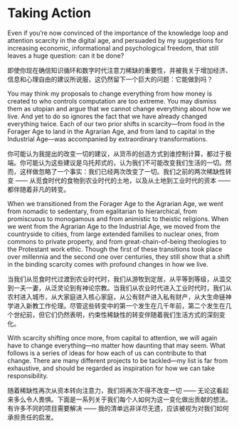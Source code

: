 # Taking Action

Even if you’re now convinced of the importance of the knowledge loop and attention scarcity in the digital age, and persuaded by my suggestions for increasing economic, informational and psychological freedom, that still leaves a huge question: can it be done?


即使你现在确信知识循环和数字时代注意力稀缺的重要性，并被我关于增加经济、信息和心理自由的建议所说服，这仍然留下一个巨大的问题：它能做到吗？

You may think my proposals to change everything from how money is created to who controls computation are too extreme. You may dismiss them as utopian and argue that we cannot change everything about how we live. And yet to do so ignores the fact that we have already changed everything twice. Each of our two prior shifts in scarcity—from food in the Forager Age to land in the Agrarian Age, and from land to capital in the Industrial Age—was accompanied by extraordinary transformations. 

你可能认为我提出的改变一切的建议，从货币的创造方式到谁控制计算，都过于极端。你可能认为这些建议是乌托邦式的，认为我们不可能改变我们生活的一切。然而，这样做忽略了一个事实：我们已经两次改变了一切。我们之前的两次稀缺性转变 —— 从觅食时代的食物到农业时代的土地，以及从土地到工业时代的资本 —— 都伴随着非凡的转变。


When we transitioned from the Forager Age to the Agrarian Age, we went from nomadic to sedentary, from egalitarian to hierarchical, from promiscuous to monogamous and from animistic to theistic religions. When we went from the Agrarian Age to the Industrial Age, we moved from the countryside to cities, from large extended families to nuclear ones, from commons to private property, and from great-chain-of-being theologies to the Protestant work ethic. Though the first of these transitions took place over millennia and the second one over centuries, they still show that a shift in the binding scarcity comes with profound changes in how we live. 

当我们从觅食时代过渡到农业时代时，我们从游牧到定居，从平等到等级，从滥交到一夫一妻，从泛灵论到有神论宗教。当我们从农业时代进入工业时代时，我们从农村进入城市，从大家庭进入核心家庭，从公有财产进入私有财产，从大生命链神学进入新教工作伦理。尽管这些转变中的第一个发生在几千年前，第二个发生在几个世纪前，但它们仍然表明，约束性稀缺性的转变伴随着我们生活方式的深刻变化。


With scarcity shifting once more, from capital to attention, we will again have to change everything—no matter how daunting that may seem. What follows is a series of ideas for how each of us can contribute to that change. There are many different projects to be tackled—my list is far from exhaustive, and should be regarded as inspiration for how we can take responsibility.

随着稀缺性再次从资本转向注意力，我们将再次不得不改变一切 —— 无论这看起来多么令人畏惧。下面是一系列关于我们每个人如何为这一变化做出贡献的想法。有许多不同的项目需要解决 —— 我的清单远非详尽无遗，应该被视为对我们如何承担责任的启发。

